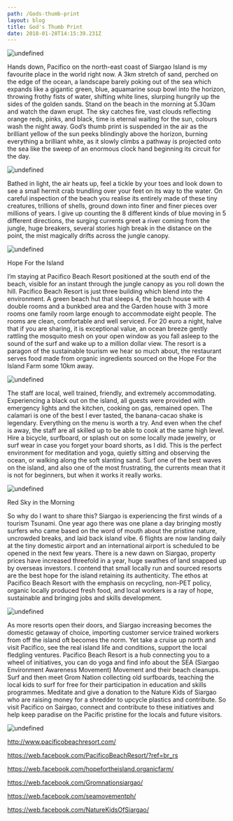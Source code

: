 ```yaml
---
path: /Gods-thumb-print
layout: blog
title: God's Thumb Print
date: 2018-01-28T14:15:39.231Z
---
```

![undefined](/images/Photo20_21.jpg)

Hands down, Pacifico on the north-east coast of Siargao Island is my favourite place in the world right now. A 3km stretch of sand, perched on the edge of the ocean, a landscape barely poking out of the sea which expands like a gigantic green, blue, aquamarine soup bowl into the horizon, throwing frothy fists of water, shifting white lines, slurping hungrily up the sides of the golden sands. Stand on the beach in the morning at 5.30am and watch the dawn erupt. The sky catches fire, vast clouds reflecting orange reds, pinks, and black, time is eternal waiting for the sun, colours wash the night away. God’s thumb print is suspended in the air as the brilliant yellow of the sun peeks blindingly above the horizon, burning everything a brilliant white, as it slowly climbs a pathway is projected onto the sea like the sweep of an enormous clock hand beginning its circuit for the day. 

![undefined](/images/Photo06_7.jpg)

Bathed in light, the air heats up, feel a tickle by your toes and look down to see a small hermit crab trundling over your feet on its way to the water. On careful inspection of the beach you realise its entirely made of these tiny creatures, trillions of shells, ground down into finer and finer pieces over millions of years. I give up counting the 8 different kinds of blue moving in 5 different directions, the surging currents greet a river coming from the jungle, huge breakers, several stories high break in the distance on the point, the mist magically drifts across the jungle canopy.

![undefined](/images/Photo10_11.jpg)

Hope For the Island

I’m staying at Pacifico Beach Resort positioned at the south end of the beach, visible for an instant through the jungle canopy as you roll down the hill. Pacifico Beach Resort is just three building which blend into the environment. A green beach hut that sleeps 4, the beach house with 4 double rooms and a bunkbed area and the Garden house with 3 more rooms one family room large enough to accommodate eight people. The rooms are clean, comfortable and well serviced. For 20 euro a night, halve that if you are sharing, it is exceptional value, an ocean breeze gently rattling the mosquito mesh on your open window as you fall asleep to the sound of the surf and wake up to a million dollar view. The resort is a paragon of the sustainable tourism we hear so much about, the restaurant serves food made from organic ingredients sourced on the Hope For the Island Farm some 10km away. 

![undefined](/images/Photo05_6.jpg)

The staff are local, well trained, friendly, and extremely accommodating. Experiencing a black out on the island, all guests were provided with emergency lights and the kitchen, cooking on gas, remained open. The calamari is one of the best I ever tasted, the banana-cacao shake is legendary. Everything on the menu is worth a try. And even when the chef is away, the staff are all skilled up to be able to cook at the same high level. Hire a bicycle, surfboard, or splash out on some locally made jewelry, or surf wear in case you forget your board shorts, as I did. This is the perfect environment for meditation and yoga, quietly sitting and observing the ocean, or walking along the soft slanting sand. Surf one of the best waves on the island, and also one of the most frustrating, the currents mean that it is not for beginners, but when it works it really works. 

![undefined](/images/fullsizeoutput_fcb.jpeg)

Red Sky in the Morning

So why do I want to share this? Siargao is experiencing the first winds of a tourism Tsunami. One year ago there was one plane a day bringing mostly surfers who came based on the word of mouth about the pristine nature, uncrowded breaks, and laid back island vibe. 6 flights are now landing daily at the tiny domestic airport and an international airport is scheduled to be opened in the next few years. There is a new dawn on Siargao, property prices have increased threefold in a year, huge swathes of land snapped up by overseas investors. I contend that small locally run and sourced resorts are the best hope for the island retaining its authenticity. The ethos at Pacifico Beach Resort with the emphasis on recycling, non-PET policy, organic locally produced fresh food, and local workers is a ray of hope, sustainable and bringing jobs and skills development.  

![undefined](/images/Photo11_12.jpg)

As more resorts open their doors, and Siargao increasing becomes the domestic getaway of choice, importing customer service trained workers from off the island oft becomes the norm. Yet take a cruise up north and visit Pacifico, see the real island life and conditions, support the local fledgling ventures. Pacifico Beach Resort is a hub connecting you to a wheel of initiatives, you can do yoga and find info about the SEA (Siargao Environment Awareness Movement) Movement and their beach cleanups. Surf and then meet Grom Nation collecting old surfboards, teaching the local kids to surf for free for their participation in education and skills programmes. Meditate and give a donation to the Nature Kids of Siargao who are raising money for a shredder to upcycle plastics and contribute. So visit Pacifico on Sairgao, connect and contribute to these initiatives and help keep paradise on the Pacific pristine for the locals and future visitors.

![undefined](/images/Photo25_26.jpg)

http://www.pacificobeachresort.com/

https://web.facebook.com/PacificoBeachResort/?ref=br_rs

https://web.facebook.com/hopefortheisland.organicfarm/

https://web.facebook.com/Gromnationsiargao/

https://web.facebook.com/seamovementph/

https://web.facebook.com/NatureKidsOfSiargao/
